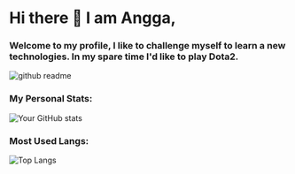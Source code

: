 # Hi there 👋 I am Angga, 
### Welcome to my profile, I like to challenge myself to learn a new technologies. In my spare time I'd like to play Dota2.

![github readme](https://user-images.githubusercontent.com/60957946/89313590-e304a580-d6a2-11ea-9148-ea9be7169d90.jpg)

### My Personal Stats:
![Your GitHub stats](https://github-readme-stats.vercel.app/api?username=angga-22&show_icons=true&theme=radical)

### Most Used Langs:
![Top Langs](https://github-readme-stats.vercel.app/api/top-langs/?username=angga-22&layout=compact&theme=radical)


<!--
**angga-22/angga-22** is a ✨ _special_ ✨ repository because its `README.md` (this file) appears on your GitHub profile.

Here are some ideas to get you started:

- 🔭 I’m currently working on ...
- 🌱 I’m currently learning ...
- 👯 I’m looking to collaborate on ...
- 🤔 I’m looking for help with ...
- 💬 Ask me about ...
- 📫 How to reach me: ...
- 😄 Pronouns: ...
- ⚡ Fun fact: ...
-->
